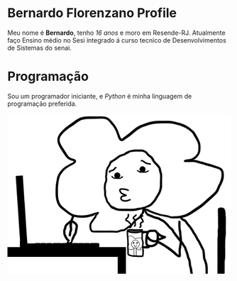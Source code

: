 # Bernardo Florenzano Profile
Meu nome é **Bernardo**, tenho *16 anos* e moro em Resende-RJ. Atualmente faço Ensino 
médio no Sesi integrado á curso tecnico de Desenvolvimentos de Sistemas do senai.

# Programação
Sou um programador iniciante, e *Python* é minha linguagem de programação preferida.

![](flor_programando.png)